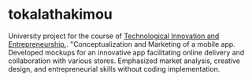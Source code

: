# tokalathakimou

University project for the course of [Technological Innovation and Entrepreneurship.]([https://github.com/yourusername](https://www.dept.aueb.gr/el/cs/courses/3584)). 
 "Conceptualization and Marketing of a mobile app. Developed mockups for an innovative app facilitating online
delivery and collaboration with various stores. Emphasized market analysis, creative design, and entrepreneurial
skills without coding implementation.
